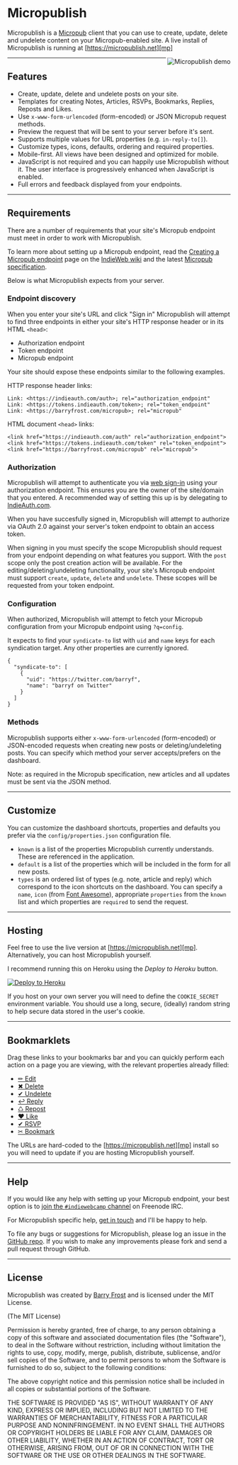 # Micropublish

Micropublish is a [Micropub][] client that you can use to create, update,
delete and undelete content on your Micropub-enabled site.
A live install of Micropublish is running at [https://micropublish.net][mp]

<img align="right"
src="https://barryf.s3-eu-west-1.amazonaws.com/micropublish-demo.gif"
alt="Micropublish demo">

---

## Features

- Create, update, delete and undelete posts on your site.
- Templates for creating Notes, Articles, RSVPs, Bookmarks, Replies, Reposts
  and Likes.
- Use `x-www-form-urlencoded` (form-encoded) or JSON Micropub request methods.
- Preview the request that will be sent to your server before it's sent.
- Supports multiple values for URL properties (e.g. `in-reply-to[]`).
- Customize types, icons, defaults, ordering and required properties.
- Mobile-first. All views have been designed and optimized for mobile.
- JavaScript is not required and you can happily use Micropublish without it.
  The user interface is progressively enhanced when JavaScript is enabled.
- Full errors and feedback displayed from your endpoints.

---

## Requirements

There are a number of requirements that your site's Micropub endpoint must meet
in order to work with Micropublish.

To learn more about setting up a Micropub
endpoint, read the
[Creating a Micropub endpoint][micropub-endpoint] page on the
[IndieWeb wiki][indieweb] and the latest [Micropub specification][micropub].

Below is what Micropublish expects from your server.


### Endpoint discovery

When you enter your site's URL and click "Sign in" Micropublish will attempt to
find three endpoints in either your site's HTTP response header or in its
HTML `<head>`:

- Authorization endpoint
- Token endpoint
- Micropub endpoint

Your site should expose these endpoints similar to the following examples.

HTTP response header links:

    Link: <https://indieauth.com/auth>; rel="authorization_endpoint"
    Link: <https://tokens.indieauth.com/token>; rel="token_endpoint"
    Link: <https://barryfrost.com/micropub>; rel="micropub"

HTML document `<head>` links:

    <link href="https://indieauth.com/auth" rel="authorization_endpoint">
    <link href="https://tokens.indieauth.com/token" rel="token_endpoint">
    <link href="https://barryfrost.com/micropub" rel="micropub">

### Authorization

Micropublish will attempt to authenticate you via [web sign-in][signin] using
your authorization endpoint. This ensures you are the owner of the site/domain
that you entered. A recommended way of setting this up is by delegating to
[IndieAuth.com][].

When you have succesfully signed in, Micropublish will attempt to
authorize via OAuth 2.0 against your server's token endpoint to obtain an
access token.

When signing in you must specify the scope Micropublish should request from
your endpoint depending on what features you support. With the `post` scope
only the post creation action will be available.
For the editing/deleting/undeleting functionality,
your site's Micropub endpoint must support `create`, `update`, `delete` and
`undelete`. These scopes will be requested from your token endpoint.

### Configuration

When authorized, Micropublish will attempt to fetch your Micropub configuration
from your Micropub endpoint using `?q=config`.

It expects to find your `syndicate-to` list with `uid` and `name` keys for each
syndication target. Any other properties are currently ignored.

    {
      "syndicate-to": [
        {
          "uid": "https://twitter.com/barryf",
          "name": "barryf on Twitter"
        }
      ]
    }

### Methods

Micropublish supports either `x-www-form-urlencoded` (form-encoded) or
JSON-encoded requests when creating new posts or deleting/undeleting posts.
You can specify which method your server accepts/prefers on the dashboard.

Note: as required in the Micropub specification, new articles and all updates
must be sent via the JSON method.

---

## Customize

You can customize the dashboard shortcuts, properties and defaults you prefer
via the `config/properties.json` configuration file.

- `known` is a list of the properties Micropublish currently understands.
  These are referenced in the application.
- `default` is a list of the properties which will be included in the form
  for all new posts.
- `types` is an ordered list of types (e.g. note, article and reply) which
  correspond to the icon shortcuts on the dashboard. You can specify a `name`,
  `icon` (from [Font Awesome][fa]), appropriate `properties` from the `known`
  list and which properties are `required` to send the request.

---

## Hosting

Feel free to use the live version at [https://micropublish.net][mp].
Alternatively, you can host Micropublish yourself.

I recommend running this on Heroku using the _Deploy to Heroku_ button.

[![Deploy to Heroku](https://www.herokucdn.com/deploy/button.svg)](https://heroku.com/deploy?template=https://github.com/barryf/micropublish)

If you host on your own server you will need to define the `COOKIE_SECRET`
environment variable. You should use a long, secure, (ideally) random string
to help secure data stored in the user's cookie.

---

## Bookmarklets

Drag these links to your bookmarks bar and you can quickly perform each action
on a page you are viewing, with the relevant properties already filled:

- <a class="badge" href="javascript:window.location='https://micropublish.net/edit?url='+encodeURIComponent(location.href);">✏︎ Edit</a>
- <a class="badge" href="javascript:window.location='https://micropublish.net/delete?url='+encodeURIComponent(location.href);">✖︎ Delete</a>
- <a class="badge" href="javascript:window.location='https://micropublish.net/undelete?url='+encodeURIComponent(location.href);">✔︎ Undelete</a>
- <a class="badge" href="javascript:window.location='https://micropublish.net/new/h-entry/reply?in-reply-to='+encodeURIComponent(location.href);">↩ Reply</a>
- <a class="badge" href="javascript:window.location='https://micropublish.net/new/h-entry/repost?repost-of='+encodeURIComponent(location.href);">♺ Repost</a>
- <a class="badge" href="javascript:window.location='https://micropublish.net/new/h-entry/like?like-of='+encodeURIComponent(location.href);">❤ Like</a>
- <a class="badge" href="javascript:window.location='https://micropublish.net/new/h-entry/rsvp?in-reply-to='+encodeURIComponent(location.href);">✔︎ RSVP</a>
- <a class="badge" href="javascript:window.location='https://micropublish.net/new/h-entry/bookmark?bookmark-of='+encodeURIComponent(location.href)+'&name='+encodeURIComponent(document.title);">✂ Bookmark</a>

The URLs are hard-coded to the [https://micropublish.net][mp] install so you
will need to update if you are hosting Micropublish yourself.

---

## Help

If you would like any help with setting up your Micropub endpoint, your best
option is to
[join the `#indiewebcamp` channel][irc] on Freenode IRC.

For Micropublish specific help, [get in touch][bfcontact] and I'll be happy
to help.

To file any bugs or suggestions for Micropublish, please log an issue in the
[GitHub repo][repo]. If you wish to make any improvements please fork and send
a pull request through GitHub.

---

## License

Micropublish was created by [Barry Frost][bf] and is licensed under the
MIT License.

(The MIT License)

Permission is hereby granted, free of charge, to any person obtaining a copy of
this software and associated documentation files (the "Software"), to deal in
the Software without restriction, including without limitation the rights to
use, copy, modify, merge, publish, distribute, sublicense, and/or sell copies
of the Software, and to permit persons to whom the Software is furnished to do
so, subject to the following conditions:

The above copyright notice and this permission notice shall be included in all
copies or substantial portions of the Software.

THE SOFTWARE IS PROVIDED "AS IS", WITHOUT WARRANTY OF ANY KIND, EXPRESS OR
IMPLIED, INCLUDING BUT NOT LIMITED TO THE WARRANTIES OF MERCHANTABILITY,
FITNESS FOR A PARTICULAR PURPOSE AND NONINFRINGEMENT. IN NO EVENT SHALL THE
AUTHORS OR COPYRIGHT HOLDERS BE LIABLE FOR ANY CLAIM, DAMAGES OR OTHER
LIABILITY, WHETHER IN AN ACTION OF CONTRACT, TORT OR OTHERWISE, ARISING FROM,
OUT OF OR IN CONNECTION WITH THE SOFTWARE OR THE USE OR OTHER DEALINGS IN THE
SOFTWARE.


[micropub]: https://micropub.net
[indieauth.com]: https://indieauth.com
[micropub-endpoint]: https://indieweb.org/micropub-endpoint
[indieweb]: https://indieweb.org
[fa]: http://fontawesome.io/
[signin]: http://indieweb.org/How_to_set_up_web_sign-in_on_your_own_domain
[repo]: https://github.com/barryf/micropublish
[irc]: http://indieweb.org/IRC
[bf]: https://barryfrost.com
[bfcontact]: https://barryfrost.com/contact
[mp]: https://micropublish.net